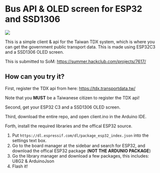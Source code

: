 # Bus API & OLED screen for ESP32 and SSD1306
![](https://hackatime-badge.hackclub.com/U087ATD163V/bus-api)

This is a simple client & api for the Taiwan TDX system, which is where you can get the government public transport data. This is made using ESP32C3 and a SSD1306 OLED screen.

This is submitted to SoM: https://summer.hackclub.com/projects/7617/

## How can you try it?
First, register the TDX api from here: https://tdx.transportdata.tw/

Note that you **MUST** be a Taiwanese citizen to register the TDX api!

Second, get your ESP32 C3 and a SSD1306 OLED screen.

Third, download the entire repo, and open client.ino in the Arduino IDE.

Forth, install the required libraries and the offical ESP32 source.
1. Put `https://dl.espressif.com/dl/package_esp32_index.json` into the settings text box.
2. Go to the board manager at the sidebar and search for ESP32, and download the offical ESP32 package (**NOT THE ARDUNIO PACKAGE**)
3. Go the library manager and download a few packages, this includes: U8G2 & ArduinoJson
4. Flash it!
